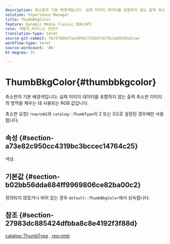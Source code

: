 ```yaml
---
description: 축소판의 기본 배경색입니다. 실제 이미지 데이터를 포함하지 않는 출력 축소판 이미지의 영역을 채우는 데 사용되는 RGB 값입니다.
solution: Experience Manager
title: ThumbBkgColor
feature: Dynamic Media Classic,SDK/API
role: 개발자,비즈니스 전문가
translation-type: tm+mt
source-git-commit: f6c97606d7a4209427316d7367013ad9585a5cae
workflow-type: tm+mt
source-wordcount: '86'
ht-degree: 5%

---
```



# ThumbBkgColor{#thumbbkgcolor}

축소판의 기본 배경색입니다. 실제 이미지 데이터를 포함하지 않는 출력 축소판 이미지의 영역을 채우는 데 사용되는 RGB 값입니다.

축소판 요청( `req=tmb`)과 `catalog::ThumbType`이 2 또는 3으로 설정된 경우에만 사용됩니다.

## 속성 {#section-a73e82c950cc4319bc3bccec14764c25}

색상.

## 기본값 {#section-b02bb56dda684ff9969806ce82ba00c2}

정의되지 않았거나 비어 있는 경우 `default::ThumbBkgColor`에서 상속됩니다.

## 참조 {#section-27983dc885424dfbba8c8e4192f3f88d}

[catalog::ThumbType](../../../../../is-api/image-catalog/image-serving-api-ref/c-image-catalog-reference/c-image-svg-data-reference/c-image-data-reference/r-thumbtype-cat.md#reference-41149ddffc8749cba2f8d9c8e2611e03) ,  [req=tmb](../../../../../is-api/http-ref/image-serving-api-ref/c-http-protocol-reference/c-command-reference/r-req/r-req.md#reference-907cdb4a97034db7ad94695f25552e76)
